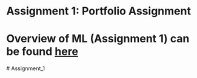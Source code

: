 # Assignment 1: Portfolio Assignment
# Overview of ML (Assignment 1) can be found [here](https://github.com/nguyentran6698/NguyenTran_Porfolio/blob/31fa12d9cc707e643d0ffafb41157690ea4a7dec/overview_of_ml_tran.pdf)

#   A s s i g n m e n t _ 1  
 